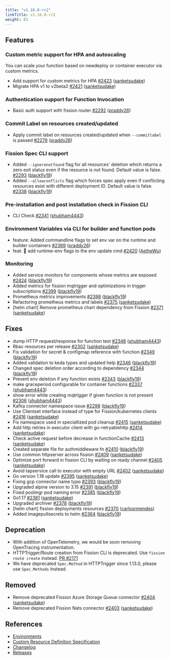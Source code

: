 ```yaml
---
title: "v1.16.0-rc2"
linkTitle: v1.16.0-rc2
weight: 83
---
```


## Features

### Custom metric support for HPA and autoscaling

You can scale your function based on newdeploy or container executor via custom metrics.

- Add support for custom metrics for HPA [\#2423](https://github.com/fission/fission/pull/2423) ([sanketsudake](https://github.com/sanketsudake))
- Migrate HPA v1 to v2beta2 [\#2421](https://github.com/fission/fission/pull/2421) ([sanketsudake](https://github.com/sanketsudake))

### Authentication support for Function Invocation

- Basic auth support with fission router [\#2292](https://github.com/fission/fission/pull/2292) ([praddy26](https://github.com/praddy26))

### Commit Label on resources created/updated

- Apply commit label on resources created/updated when `--commitlabel` is passed [\#2279](https://github.com/fission/fission/pull/2279) ([praddy26](https://github.com/praddy26))

### Fission Spec CLI support

- Added `--ignorenotfound` flag for all resources' deletion which returns a zero exit status even if the resource is not found. Default value is false. [\#2293](https://github.com/fission/fission/pull/2293) ([blackfly19](https://github.com/blackfly19))
- Added `--allowconflicts` flag which forces spec apply even if conflicting resources exist with different deployment ID. Default value is false. [\#2338](https://github.com/fission/fission/pull/2338) ([blackfly19](https://github.com/blackfly19))

### Pre-installation and post installation check in Fission CLI

- CLI Check [\#2341](https://github.com/fission/fission/pull/2341) ([shubham4443](https://github.com/shubham4443))

### Environment Variables via CLI for builder and function pods

- feature: Added commandline flags to set env var on the runtime and builder containers [\#2369](https://github.com/fission/fission/pull/2369) ([praddy26](https://github.com/praddy26))
- feat: 🎸 add runtime-env flags to the env update cmd [\#2420](https://github.com/fission/fission/pull/2420) ([AetheWu](https://github.com/AetheWu))



### Monitoring

- Added service monitors for components whose metrics are exposed [\#2424](https://github.com/fission/fission/pull/2424) ([blackfly19](https://github.com/blackfly19))
- Added metrics for fission mqtrigger and optimizations in trigger subscriptions [\#2399](https://github.com/fission/fission/pull/2399) ([blackfly19](https://github.com/blackfly19))
- Prometheus metrics improvements [\#2398](https://github.com/fission/fission/pull/2398) ([blackfly19](https://github.com/blackfly19))
- Refactoring prometheus metrics and labels [\#2375](https://github.com/fission/fission/pull/2375) ([sanketsudake](https://github.com/sanketsudake))
- \[helm chart\] Remove prometheus chart dependency from Fission [\#2371](https://github.com/fission/fission/pull/2371) ([sanketsudake](https://github.com/sanketsudake))

## Fixes

- dump HTTP request/response for function test [\#2348](https://github.com/fission/fission/pull/2348) ([shubham4443](https://github.com/shubham4443))
- Rbac resources per release [\#2302](https://github.com/fission/fission/pull/2302) ([sanketsudake](https://github.com/sanketsudake))
- Fix validation for secret & configmap reference with function   [\#2349](https://github.com/fission/fission/pull/2349) ([blackfly19](https://github.com/blackfly19))
- Added validation to keda types and updated help [\#2346](https://github.com/fission/fission/pull/2346) ([blackfly19](https://github.com/blackfly19))
- Changed spec deletion order according to dependency [\#2344](https://github.com/fission/fission/pull/2344) ([blackfly19](https://github.com/blackfly19))
- Prevent env deletion if any function exists [\#2343](https://github.com/fission/fission/pull/2343) ([blackfly19](https://github.com/blackfly19))
- make graceperiod configurable for container functions [\#2337](https://github.com/fission/fission/pull/2337) ([shubham4443](https://github.com/shubham4443))
- show error while creating mqtrigger if given function is not present [\#2306](https://github.com/fission/fission/pull/2306) ([shubham4443](https://github.com/shubham4443))
- Kafka connector namespace issue [\#2298](https://github.com/fission/fission/pull/2298) ([blackfly19](https://github.com/blackfly19))
- Use Clientset interface instead of type for Fission/kubernetes clients [\#2416](https://github.com/fission/fission/pull/2416) ([sanketsudake](https://github.com/sanketsudake))
- Fix namespace used in speciallized pod cleanup [\#2415](https://github.com/fission/fission/pull/2415) ([sanketsudake](https://github.com/sanketsudake))
- Add http retries in executor client with go-retryablehttp [\#2414](https://github.com/fission/fission/pull/2414) ([sanketsudake](https://github.com/sanketsudake))
- Check active request before decrease in functionCache [\#2413](https://github.com/fission/fission/pull/2413) ([sanketsudake](https://github.com/sanketsudake))
- Created separate file for authmiddleware fn [\#2410](https://github.com/fission/fission/pull/2410) ([blackfly19](https://github.com/blackfly19))
- Use common httpserver across fission [\#2409](https://github.com/fission/fission/pull/2409) ([sanketsudake](https://github.com/sanketsudake))
- Optimize port forward in fission CLI by waiting on ready channel [\#2405](https://github.com/fission/fission/pull/2405) ([sanketsudake](https://github.com/sanketsudake))
- Avoid tapservice call to executor with empty URL [\#2402](https://github.com/fission/fission/pull/2402) ([sanketsudake](https://github.com/sanketsudake))
- Go version 1.18 update [\#2395](https://github.com/fission/fission/pull/2395) ([sanketsudake](https://github.com/sanketsudake))
- Fixing gcp connector name typo [\#2393](https://github.com/fission/fission/pull/2393) ([blackfly19](https://github.com/blackfly19))
- Upgraded alpine version to 3.15 [\#2391](https://github.com/fission/fission/pull/2391) ([blackfly19](https://github.com/blackfly19))
- Fixed poolmgr pod naming error [\#2385](https://github.com/fission/fission/pull/2385) ([blackfly19](https://github.com/blackfly19))
- Go1.17 [\#2381](https://github.com/fission/fission/pull/2381) ([sanketsudake](https://github.com/sanketsudake))
- Upgraded archiver [\#2378](https://github.com/fission/fission/pull/2378) ([blackfly19](https://github.com/blackfly19))
- \[helm chart\] fission deployments resources [\#2370](https://github.com/fission/fission/pull/2370) ([carlosrmendes](https://github.com/carlosrmendes))
- Added imagepullsecrets to helm [\#2364](https://github.com/fission/fission/pull/2364) ([blackfly19](https://github.com/blackfly19))

## Deprecation

- With addition of OpenTelemetry, we would be soon removing OpenTracing instrumentation.
- HTTPTrigger/Route creation from Fission CLI is deprecated. Use `fission route create` instead. [PR #2171](https://github.com/fission/fission/pull/2171)
- We have deprecated `Spec.Method` in HTTPTrigger since 1.13.0, please use `Spec.Methods` instead.

## Removed

- Remove deprecated Fission Azure Storage Queue connector [\#2404](https://github.com/fission/fission/pull/2404) ([sanketsudake](https://github.com/sanketsudake))
- Remove deprecated Fission Nats connector [\#2403](https://github.com/fission/fission/pull/2403) ([sanketsudake](https://github.com/sanketsudake))

## References

- [Environments](https://environments.fission.io/)
- [Custom Resource Definition Specification](https://doc.crds.dev/github.com/fission/fission)
- [Changelog](https://github.com/fission/fission/blob/master/CHANGELOG.md)
- [Releases](https://github.com/fission/fission/releases)
